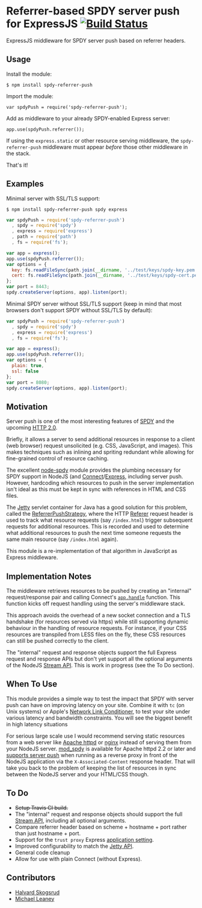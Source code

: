 # Referrer-based SPDY server push for ExpressJS  [![Build Status](https://travis-ci.org/halvards/spdy-referrer-push.png)](https://travis-ci.org/halvards/spdy-referrer-push)

ExpressJS middleware for SPDY server push based on referrer headers.

## Usage

Install the module:

    $ npm install spdy-referrer-push

Import the module:

    var spdyPush = require('spdy-referrer-push');

Add as middleware to your already SPDY-enabled Express server:

    app.use(spdyPush.referrer());

If using the `express.static` or other resource serving middleware, the `spdy-referrer-push` middleware must appear
_before_ those other middleware in the stack.

That's it!

## Examples

Minimal server with SSL/TLS support:

    $ npm install spdy-referrer-push spdy express

```js
var spdyPush = require('spdy-referrer-push')
  , spdy = require('spdy')
  , express = require('express')
  , path = require('path')
  , fs = require('fs');

var app = express();
app.use(spdyPush.referrer());
var options = {
  key: fs.readFileSync(path.join(__dirname, '../test/keys/spdy-key.pem')),
  cert: fs.readFileSync(path.join(__dirname, '../test/keys/spdy-cert.pem')),
};
var port = 8443;
spdy.createServer(options, app).listen(port);
```

Minimal SPDY server without SSL/TLS support (keep in mind that most browsers don't support SPDY without SSL/TLS by default):

```js
var spdyPush = require('spdy-referrer-push')
  , spdy = require('spdy')
  , express = require('express')
  , fs = require('fs');

var app = express();
app.use(spdyPush.referrer());
var options = {
  plain: true,
  ssl: false
};
var port = 8080;
spdy.createServer(options, app).listen(port);
```

## Motivation

Server push is one of the most interesting features of
[SPDY](http://www.chromium.org/spdy/spdy-protocol/spdy-protocol-draft3-1#TOC-3.3-Server-Push-Transactions) and the
upcoming [HTTP 2.0](http://http2.github.io/http2-spec/index.html#PushResources).

Briefly, it allows a server to send additional resources in response to a client (web browser) request unsolicited
(e.g. CSS, JavaScript, and images). This makes techniques such as inlining and spriting redundant while allowing for
fine-grained control of resource caching.

The excellent [node-spdy](https://github.com/indutny/node-spdy) module provides the plumbing necessary for SPDY support
in NodeJS (and [Connect](https://github.com/senchalabs/connect)/[Express](https://github.com/visionmedia/express),
including server push. However, hardcoding which resources to push in the server implementation isn't ideal as this
must be kept in sync with references in HTML and CSS files.

The [Jetty](http://www.eclipse.org/jetty/) servlet container for Java has a good solution for this problem, called the
[ReferrerPushStrategy](http://www.eclipse.org/jetty/documentation/current/spdy-implementing-push.html), where the
HTTP [Referer](http://www.w3.org/Protocols/rfc2616/rfc2616-sec14.html#sec14%2E36) request header is used to track what
resource requests (say `/index.html`) trigger subsequent requests for additional resources. This is recorded and used
to determine what additional resources to push the next time someone requests the same main resource (say `/index.html`
again).

This module is a re-implementation of that algorithm in JavaScript as Express middleware.

## Implementation Notes

The middleware retrieves resources to be pushed by creating an "internal" request/response pair and calling Connect's
[`app.handle`](https://github.com/senchalabs/connect/blob/2.12.0/lib/proto.js#L101) function. This function kicks off
request handling using the server's middleware stack.

This approach avoids the overhead of a new socket connection and a TLS handshake (for resources served via https) while
still supporting dynamic behaviour in the handling of resource requests. For instance, if your CSS resources are
transpiled from LESS files on the fly, these CSS resources can still be pushed correctly to the client.

The "internal" request and response objects support the full Express request and response APIs but don't yet support
all the optional arguments of the NodeJS [Stream API](http://nodejs.org/api/stream.html). This is work in progress
(see the To Do section).

## When To Use

This module provides a simple way to test the impact that SPDY with server push can have on improving latency on your
site. Combine it with `tc` (on Unix systems) or Apple's [Network Link Conditioner](https://developer.apple.com/library/ios/documentation/NetworkingInternetWeb/Conceptual/NetworkingOverview/WhyNetworkingIsHard/WhyNetworkingIsHard.html#%2F%2Fapple_ref%2Fdoc%2Fuid%2FTP40010220-CH13-SW12),
to test your site under various latency and bandwidth constraints. You will see the biggest benefit in high latency
situations

For serious large scale use I would recommend serving static resources from a web server like
[Apache httpd](http://httpd.apache.org/) or [nginx](http://nginx.org/en/) instead of serving them from your NodeJS
server. [mod_spdy](https://developers.google.com/speed/spdy/mod_spdy/) is available for Apache httpd 2.2 or later and
[supports server push](https://code.google.com/p/mod-spdy/wiki/OptimizingForSpdy#Using_SPDY_server_push) when running
as a reverse proxy in front of the NodeJS application via the `X-Associated-Content` response header. That will take
you back to the problem of keeping the list of resources in sync between the NodeJS server and your HTML/CSS though.

## To Do

* ~~Setup Travis CI build.~~
* The "internal" request and response objects should support the full [Stream API](http://nodejs.org/api/stream.html),
  including all optional arguments.
* Compare referrer header based on scheme + hostname + port rather than just hostname + port.
* Support for the `trust proxy` Express [application setting](http://expressjs.com/api.html#app-settings).
* Improved configurability to match the [Jetty API](http://download.eclipse.org/jetty/stable-9/apidocs/org/eclipse/jetty/spdy/server/http/ReferrerPushStrategy.html).
* General code cleanup
* Allow for use with plain Connect (without Express).

## Contributors

* [Halvard Skogsrud](https://github.com/halvards)
* [Michael Leaney](https://github.com/leahciMic)
